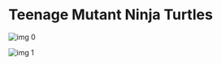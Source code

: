 # Teenage Mutant Ninja Turtles

![img 0](https://i.imgur.com/GHpQSm7.jpg)

![img 1](https://i.imgur.com/YEbJPIn.png)

